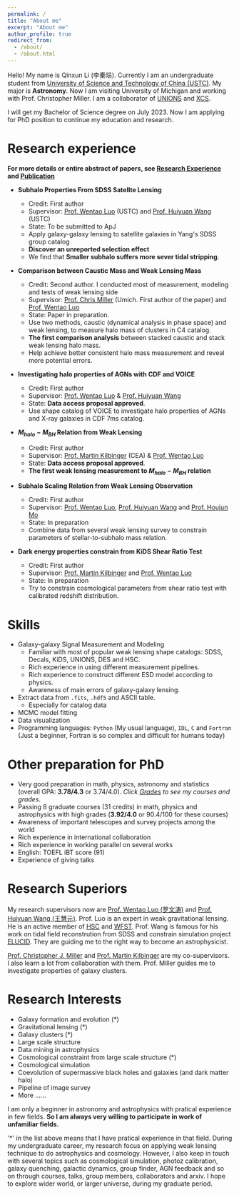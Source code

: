 ```yaml
---
permalink: /
title: "About me"
excerpt: "About me"
author_profile: true
redirect_from: 
  - /about/
  - /about.html
---
```


Hello! My name is Qinxun Li (李秦埙). Currently I am an undergraduate student from [University of Science and Technology of China (USTC)](https://en.physics.ustc.edu.cn/main.htm). My major is **Astronomy**. Now I am visiting University of Michigan and working with Prof. Christopher Miller. I am a collaborator of [UNIONS](https://www.skysurvey.cc/) and [XCS](https://astro.ukzn.ac.za/~xcs/).

I will get my Bachelor of Science degree on July 2023. Now I am applying for PhD position to continue my education and research.

Research experience
======
**For more details or entire abstract of papers, see [Research Experience](research.md) and [Publication](publications.md)**
* **Subhalo Properties From SDSS Satellte Lensing**
  * Credit: First author
  * Supervisor: [Prof. Wentao Luo](https://www.researchgate.net/profile/Wentao-Luo) (USTC) and [Prof. Huiyuan Wang](http://staff.ustc.edu.cn/~whywang/) (USTC)
  * State: To be submitted to ApJ
  * Apply galaxy-galaxy lensing to satellite galaxies in Yang's SDSS group catalog 
  * **Discover an unreported selection effect** 
  * We find that **Smaller subhalo suffers more sever tidal stripping**.

* **Comparison between Caustic Mass and Weak Lensing Mass**
  * Credit: Second author. I conducted most of measurement, modeling and tests of weak lensing side
  * Supervisor: [Prof. Chris Miller](https://lsa.umich.edu/astro/people/core-faculty/christoq.html) (Umich. First author of the paper) and [Prof. Wentao Luo](https://www.researchgate.net/profile/Wentao-Luo)
  * State: Paper in preparation.
  * Use two methods, caustic (dynamical analysis in phase space) and weak lensing, to measure halo mass of clusters in C4 catalog.
  * **The first comparison analysis** between stacked caustic and stack weak lensing halo mass. 
  * Help achieve better consistent halo mass measurement and reveal more potential errors.

* **Investigating halo properties of AGNs with CDF and VOICE**
  * Credit: First author
  * Supervisor: [Prof. Wentao Luo](https://www.researchgate.net/profile/Wentao-Luo) & [Prof. Huiyuan Wang](http://staff.ustc.edu.cn/~whywang/)
  * State: **Data access proposal approved**. 
  * Use shape catalog of VOICE to investigate halo properties of AGNs and X-ray galaxies in CDF 7ms catalog.

* **$M_{halo}-M_{BH}$ Relation from Weak Lensing**
  * Credit: First author
  * Supervisor: [Prof. Martin Kilbinger](http://www.cosmostat.org/people/kilbinger) (CEA) & [Prof. Wentao Luo](https://www.researchgate.net/profile/Wentao-Luo)
  * State: **Data access proposal approved**. 
  * **The first weak lensing measurement to $M_{halo}-M_{BH}$ relation**

* **Subhalo Scaling Relation from Weak Lensing Observation**
  * Credit: First author
  * Supervisor: [Prof. Wentao Luo](https://www.researchgate.net/profile/Wentao-Luo), [Prof. Huiyuan Wang](http://staff.ustc.edu.cn/~whywang/) and [Prof. Houjun Mo](https://people.astro.umass.edu/~hjmo/)
  * State: In preparation
  * Combine data from several weak lensing survey to constrain parameters of stellar-to-subhalo mass relation.

* **Dark energy properties constrain from KiDS Shear Ratio Test**
  * Credit: First author 
  * Supervisor: [Prof. Martin Kilbinger](http://www.cosmostat.org/people/kilbinger) and [Prof. Wentao Luo](https://www.researchgate.net/profile/Wentao-Luo)
  * State: In preparation
  * Try to constrain cosmological parameters from shear ratio test with calibrated redshift distribution.

Skills
======
* Galaxy-galaxy Signal Measurement and Modeling
  * Familiar with most of popular weak lensing shape catalogs: SDSS, Decals, KiDS, UNIONS, DES and HSC.
  * Rich experience in using different measurement pipelines.
  * Rich experience to construct different ESD model according to physics.
  * Awareness of main errors of galaxy-galaxy lensing.
* Extract data from `.fits`, `.hdf5` and ASCII table.
  * Especially for catalog data
* MCMC model fitting
* Data visualization
* Programming languages: `Python` (My usual language), `IDL`, `C` and `Fortran` (Just a beginner, Fortran is so complex and difficult for humans today)

Other preparation for PhD
======
* Very good preparation in math, physics, astronomy and statistics (overall GPA: **3.78/4.3** or 3.74/4.0). *Click [Grades](grades.md) to see my courses and grades*. 
* Passing 8 graduate courses (31 credits) in math, physics and astrophysics with high grades (**3.92/4.0** or 90.4/100 for these courses)
* Awareness of important telescopes and survey projects among the world
* Rich experience in international collaboration
* Rich experience in working parallel on several works
* English: TOEFL iBT score (91)
* Experience of giving talks

Research Superiors
======
My research supervisors now are [Prof. Wentao Luo (罗文涛)](https://www.researchgate.net/profile/Wentao-Luo) and [Prof. Huiyuan Wang (王慧元)](http://staff.ustc.edu.cn/~whywang/). Prof. Luo is an expert in weak gravitational lensing. He is an active member of [HSC](https://www.subarutelescope.org/Observing/Instruments/HSC/index.html) and [WFST](http://wfst.ustc.edu.cn/main.htm). Prof. Wang is famous for his work on tidal field reconstrution from SDSS and constrain simulation project [ELUCID](https://weiguangcui.github.io/ELUCID/). They are guiding me to the right way to become an astrophysicist.

[Prof. Christopher J. Miller](https://lsa.umich.edu/astro/people/core-faculty/christoq.html) and [Prof. Martin Kilbinger](http://www.cosmostat.org/people/kilbinger) are my co-supervisors. I also learn a lot from collaboration with them. Prof. Miller guides me to investigate properties of galaxy clusters. 

Research Interests
======
- Galaxy formation and evolution (*)
- Gravitational lensing (*)
- Galaxy clusters (*)
- Large scale structure
- Data mining in astrophysics 
- Cosmological constraint from large scale structure (*)
- Cosmological simulation
- Coevolution of supermassive black holes and galaxies (and dark matter halo)
- Pipeline of image survey
- More ......

I am only a beginner in astronomy and astrophysics with pratical experience in few fields. **So I am always very willing to participate in work of unfamiliar fields.** 

'*' in the list above means that I have pratical experience in that field. During my undergraduate career, my research focus on applying weak lensing technique to do astrophysics and cosmology. However, I also keep in touch with several topics such as cosmological simulation, photoz calibration, galaxy quenching, galactic dynamics, group finder, AGN feedback and so on through courses, talks, group members, collaborators and arxiv. I hope to explore wider world, or larger universe, during my graduate period.